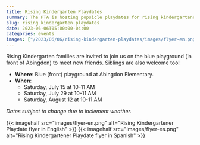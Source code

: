 ```yaml
--- 
title: Rising Kindergarten Playdates
summary: The PTA is hosting popsicle playdates for rising kindergarteners this summer.
slug: rising kindergarten playdates
date: 2023-06-06T05:00:00-04:00
categories: events
images: ["/2023/06/06/rising-kindergarten-playdates/images/flyer-en.png"]
---
```


Rising Kindergarten families are invited to join us on the blue playground (in front of Abingdon) to meet new friends. Siblings are also welcome too!

- **Where**: Blue (front) playground at Abingdon Elementary.
- **When**:
    - Saturday, July 15 at 10-11 AM
    - Saturday, July 29 at 10-11 AM
    - Saturday, August 12 at 10-11 AM

*Dates subject to change due to inclement weather.*

{{< imagehalf src="images/flyer-en.png" alt="Rising Kindergartener Playdate flyer in English" >}}
{{< imagehalf src="images/flyer-es.png" alt="Rising Kindergartener Playdate flyer in Spanish" >}}